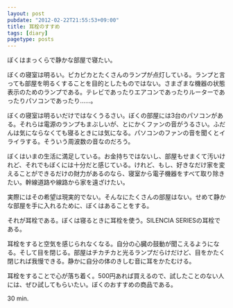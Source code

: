 ```yaml
---
layout: post
pubdate: "2012-02-22T21:55:53+09:00"
title: 耳栓のすすめ
tags: [diary]
pagetype: posts
---
```

ぼくはまっくらで静かな部屋で寝たい。

ぼくの寝室は明るい。ピカピカとたくさんのランプが点灯している。ランプと言っても部屋を明るくすることを目的としたものではない。さまざまな機器の状態表示のためのランプである。テレビであったりエアコンであったりルーターであったりパソコンであったり……。

ぼくの寝室は明るいだけではなくうるさい。ぼくの部屋には3台のパソコンがある。それらは電源のランプもまぶしいが、とにかくファンの音がうるさい。ふだんは気にならなくても寝るときには気になる。パソコンのファンの音を聞くとイライラする。そういう周波数の音なのだろう。

ぼくはいまの生活に満足している。お金持ちではないし、部屋もせまくて汚いけれど、それでもぼくには十分だと感じている。けれど、もし、好きなだけ家を変えることができるだけの財力があるのなら、寝室から電子機器をすべて取り除きたい。幹線道路や線路から家を遠ざけたい。

実際にはその希望は現実的でない。そんなにたくさんの部屋はない。せめて静かな部屋を手に入れるために、ぼくはあることをする。

それが耳栓である。ぼくは寝るときに耳栓を使う。SILENCIA SERIESの耳栓である。

耳栓をすると空気を感じられなくなる。自分の心臓の鼓動が聞こえるようになる。そして目を閉じる。部屋はチカチカと光るランプだらけだけど、目をかたく閉じれば我慢できる。静かに自分の体のきしむ音に耳をかたむける。

耳栓をすることで心が落ち着く。500円あれば買えるので、試したことのない人には、ぜひ試してもらいたい。ぼくのおすすめの商品である。

30 min.
